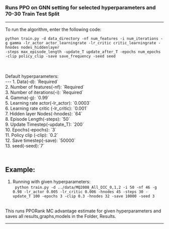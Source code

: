 ### Runs PPO on GNN setting for selected hyperparameters and 70-30 Train Test Split

---


To run the algorithm, enter the following code:<br>
``` 
python train.py -d data_directory -nf num_features -i num_iterations -g gamma -lr_actor actor_learningrate -lr_critic critic_learningrate -hnodes nodes_hiddenlayer
-steps max_episode_length -update_T update_after_T -epochs num_epochs -clip policy_clip -save save_frequency -seed seed 
```
<br>
<br>Default hyperparameters:<br> 
---
1. Data(-d): `Required` <br>
2. Number of features(-nf): `Required` <br>
3. Number of iterations(-i): `Required` <br>
4. Gamma(-g): `0.99` <br>
5. Learning rate actor(-lr_actor): `0.0003` <br>
6. Learning rate critic (-lr_critic): `0.001` <br>
7. Hidden layer Nodes(-hnodes): `64` <br>
8. Episode Length(-steps): `50` <br>
9. Update Timestep(-update_T): `200` <br>
10. Epochs(-epochs): `3` <br>
11. Policy clip (-clip): `0.2` <br>
12. Save timestep(-save): `50000` <br>
13. seed(-seed):`7` <br>


<br>Example: 
---
1. Running with given hyperparameters: <br> ``` python train.py -d ../data/MQ2008_All_DIC_0,1,2 -i 50 -nf 46 -g 0.98 -lr_actor 0.005 -lr_critic 0.006 -hnodes 45 -steps 30 -update_T 100 -epochs 3 -clip 0.3 -hnodes 32 -save 10000 -seed 3```



<br>
This runs PPORank MC advantage estimate for given hyperparameters and saves all results,graphs,models in the Folder, Results.

---



